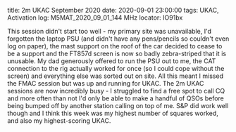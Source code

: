title: 2m UKAC September 2020
date: 2020-09-01 23:00:00
tags: UKAC, Activation
log: M5MAT_2020_09_01_144 MHz
locator: IO91bx

This session didn't start too well - my primary site was unavailable, I'd forgotten the laptop PSU (and didn't have any pens/pencils so couldn't even log on paper), the mast support on the roof of the car decided to cease to be a support and the FT857d screen is now so badly zebra-striped that it is unusable. My dad generously offered to run the PSU out to me, the CAT connection to the rig actually worked for once (so I could cope without the screen) and everything else was sorted out on site. All this meant I missed the FMAC session but was up and running for UKAC. The 2m UKAC sessions are now incredibly busy - I struggled to find a free spot to call CQ and more often than not I'd only be able to make a handful of QSOs before being bumped off by another station calling on top of me. S&P did work well though and I think this week was my highest number of squares worked, and also my highest-scoring UKAC.
